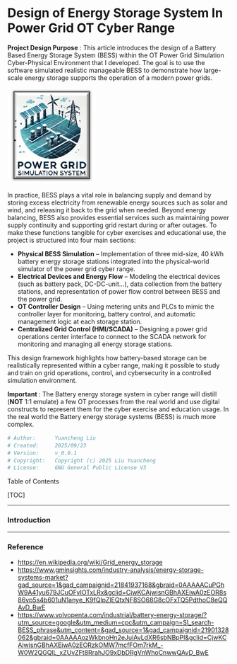 # Design of Energy Storage System In Power Grid OT Cyber Range

**Project Design Purpose** : This article introduces the design of a Battery Based Energy Storage System (BESS) within the OT Power Grid Simulation Cyber-Physical Environment that I developed. The goal is to use the software simulated realistic manageable BESS to demonstrate how large-scale energy storage supports the operation of a modern power grids.

![](5_Energy_Storage_System_Design_Img/logo_small.png)

In practice, BESS plays a vital role in balancing supply and demand by storing excess electricity from renewable energy sources such as solar and wind, and releasing it back to the grid when needed. Beyond energy balancing, BESS also provides essential services such as maintaining power supply continuity and supporting grid restart during or after outages. To make these functions tangible for cyber exercises and educational use, the project is structured into four main sections:

- **Physical BESS Simulation** – Implementation of three mid-size, 40 kWh battery energy storage stations integrated into the physical-world simulator of the power grid cyber range.
- **Electrical Devices and Energy Flow** – Modeling the electrical devices (such as battery pack, DC-DC-unit...), data collection from the battery stations, and representation of power flow control between BESS and the power grid.
- **OT Controller Design** – Using metering units and PLCs to mimic the controller layer for monitoring, battery control, and automatic management logic at each storage station.
- **Centralized Grid Control (HMI/SCADA)** – Designing a power grid operations center interface to connect to the SCADA network for monitoring and managing all energy storage stations.

This design framework highlights how battery-based storage can be realistically represented within a cyber range, making it possible to study and train on grid operations, control, and cybersecurity in a controlled simulation environment.

**Important** : The Battery energy storage system in cyber range  will distill (**NOT** 1:1 emulate) a few OT processes from the real world and use digital constructs to represent them for the cyber exercise and education usage. In the real world the Battery energy storage systems (BESS) is much more complex. 

```python
# Author:      Yuancheng Liu
# Created:     2025/09/23
# Version:     v_0.0.1
# Copyright:   Copyright (c) 2025 Liu Yuancheng
# License:     GNU General Public License V3
```

Table of Contents

[TOC]

------

### Introduction



















------

### Reference

- https://en.wikipedia.org/wiki/Grid_energy_storage
- https://www.gminsights.com/industry-analysis/energy-storage-systems-market?gad_source=1&gad_campaignid=21841937168&gbraid=0AAAAACuPGhW9A41yu679JCuOFyIOTxLRx&gclid=CjwKCAjwisnGBhAXEiwA0zEOR8s86vp5s4b601uN1anye_K9fQlpZlEQtxNF8SO68G8cOFxTQ5PdthoC8eQQAvD_BwE
- https://www.volvopenta.com/industrial/battery-energy-storage/?utm_source=google&utm_medium=cpc&utm_campaign=SI_search-BESS_phrase&utm_content=&gad_source=1&gad_campaignid=21901328062&gbraid=0AAAAAozWkbnoHn2eJuiAvLdXR6sbNBpPl&gclid=CjwKCAjwisnGBhAXEiwA0zEORzkOMW7mcfFOm7rkM_-W0W2QGQlL_xZUvZFt8RrahJO9xDbDRgVnWhoCnwwQAvD_BwE